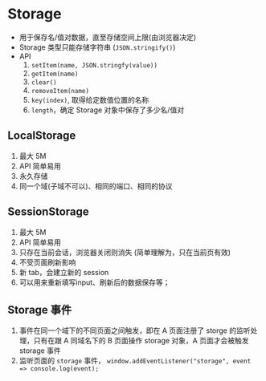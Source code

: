 # Storage
* 用于保存名/值对数据，直至存储空间上限(由浏览器决定)
* Storage 类型只能存储字符串 (` JSON.stringify() `)
* API
   1. ` setItem(name, JSON.stringfy(value)) `
   2. ` getItem(name) `
   3. ` clear() `
   4. ` removeItem(name) `
   5. ` key(index) `, 取得给定数值位置的名称
   6. ` length `，确定 Storage 对象中保存了多少名/值对


## LocalStorage
1. 最大 5M
2. API 简单易用
3. 永久存储
4. 同一个域(子域不可以)、相同的端口、相同的协议
   
## SessionStorage
1. 最大 5M
2. API 简单易用
3. 只存在当前会话，浏览器关闭则消失 (简单理解为，只在当前页有效)
4. 不受页面刷新影响
5. 新 tab，会建立新的 session
6. 可以用来重新填写input、刷新后的数据保存等；

## Storage 事件
1. 事件在同一个域下的不同页面之间触发，即在 A 页面注册了 storge 的监听处理，只有在跟 A 同域名下的 B 页面操作 storage 对象，A 页面才会被触发 storage 事件
2. 监听页面的 ` storage ` 事件， ` window.addEventListener("storage", event => console.log(event); `

